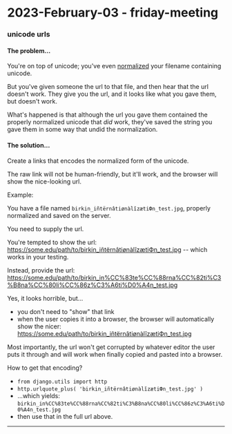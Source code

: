 2023-February-03 - friday-meeting
=================================

### unicode urls

#### The problem...

You're on top of unicode; you've even [normalized](https://github.com/birkin/dev_meetings/blob/main/2022/2022-01.md#unicode-trickiness) your filename containing unicode.

But you've given someone the url to that file, and then hear that the url doesn't work. They give you the url, and it looks like what you gave them, but doesn't work.

What's happened is that although the url you gave them contained the properly normalized unicode that _did_ work, they've saved the string you gave them in some way that undid the normalization.

#### The solution...

Create a links that encodes the normalized form of the unicode.

The raw link will not be human-friendly, but it'll work, and the browser will show the nice-looking url.

Example:

You have a file named `birkin_iñtërnâtiønàlĭzætiФn_test.jpg`, properly normalized and saved on the server.

You need to supply the url.

You're tempted to show the url: 
<https://some.edu/path/to/birkin_iñtërnâtiønàlĭzætiФn_test.jpg> -- which works in your testing.

Instead, provide the url:
<https://some.edu/path/to/birkin_in%CC%83te%CC%88rna%CC%82ti%C3%B8na%CC%80li%CC%86z%C3%A6ti%D0%A4n_test.jpg>

Yes, it looks horrible, but...

- you don't need to "show" that link
- when the user copies it into a browser, the browser will automatically show the nicer:
  <https://some.edu/path/to/birkin_iñtërnâtiønàlĭzætiФn_test.jpg>

Most importantly, the url won't get corrupted by whatever editor the user puts it through and will work when finally copied and pasted into a browser.

How to get that encoding?

- `from django.utils import http`
- `http.urlquote_plus( 'birkin_iñtërnâtiønàlĭzætiФn_test.jpg' )`
- ...which yields: `birkin_in%CC%83te%CC%88rna%CC%82ti%C3%B8na%CC%80li%CC%86z%C3%A6ti%D0%A4n_test.jpg`
- then use that in the full url above.

---
